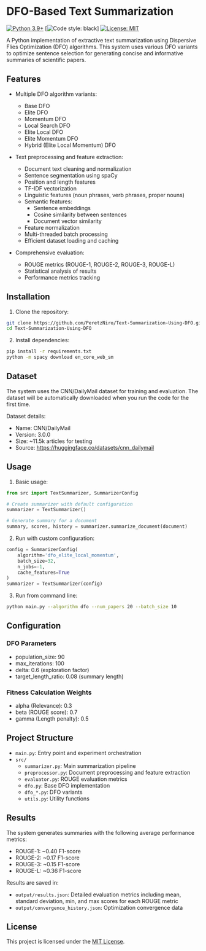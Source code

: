 # DFO-Based Text Summarization

[![Python 3.9+](https://img.shields.io/badge/python-3.9+-blue.svg)](https://www.python.org/downloads/)
[![Code style: black](https://img.shields.io/badge/DFO-Optimization-blue.svg)]
[![License: MIT](https://img.shields.io/badge/License-MIT-yellow.svg)](https://opensource.org/licenses/MIT)

A Python implementation of extractive text summarization using Dispersive Flies Optimization (DFO) algorithms. This system uses various DFO variants to optimize sentence selection for generating concise and informative summaries of scientific papers.

## Features

- Multiple DFO algorithm variants:
  - Base DFO
  - Elite DFO
  - Momentum DFO
  - Local Search DFO
  - Elite Local DFO
  - Elite Momentum DFO
  - Hybrid (Elite Local Momentum) DFO

- Text preprocessing and feature extraction:
  - Document text cleaning and normalization
  - Sentence segmentation using spaCy
  - Position and length features
  - TF-IDF vectorization
  - Linguistic features (noun phrases, verb phrases, proper nouns)
  - Semantic features:
    - Sentence embeddings
    - Cosine similarity between sentences
    - Document vector similarity
  - Feature normalization
  - Multi-threaded batch processing
  - Efficient dataset loading and caching

- Comprehensive evaluation:
  - ROUGE metrics (ROUGE-1, ROUGE-2, ROUGE-3, ROUGE-L)
  - Statistical analysis of results
  - Performance metrics tracking

## Installation

1. Clone the repository:
```bash
git clone https://github.com/PeretzNiro/Text-Summarization-Using-DFO.git
cd Text-Summarization-Using-DFO
```

2. Install dependencies:
```bash
pip install -r requirements.txt
python -m spacy download en_core_web_sm
```

## Dataset

The system uses the CNN/DailyMail dataset for training and evaluation. The dataset will be automatically downloaded when you run the code for the first time.

Dataset details:
- Name: CNN/DailyMail
- Version: 3.0.0
- Size: ~11.5k articles for testing
- Source: https://huggingface.co/datasets/cnn_dailymail

## Usage

1. Basic usage:
```python
from src import TextSummarizer, SummarizerConfig

# Create summarizer with default configuration
summarizer = TextSummarizer()

# Generate summary for a document
summary, scores, history = summarizer.summarize_document(document)
```

2. Run with custom configuration:
```python
config = SummarizerConfig(
    algorithm='dfo_elite_local_momentum',
    batch_size=32,
    n_jobs=-1,
    cache_features=True
)
summarizer = TextSummarizer(config)
```

3. Run from command line:
```bash
python main.py --algorithm dfo --num_papers 20 --batch_size 10
```

## Configuration

### DFO Parameters
- population_size: 90
- max_iterations: 100
- delta: 0.6 (exploration factor)
- target_length_ratio: 0.08 (summary length)

### Fitness Calculation Weights
- alpha (Relevance): 0.3
- beta (ROUGE score): 0.7
- gamma (Length penalty): 0.5

## Project Structure

- `main.py`: Entry point and experiment orchestration
- `src/`
  - `summarizer.py`: Main summarization pipeline
  - `preprocessor.py`: Document preprocessing and feature extraction
  - `evaluator.py`: ROUGE evaluation metrics
  - `dfo.py`: Base DFO implementation
  - `dfo_*.py`: DFO variants
  - `utils.py`: Utility functions

## Results

The system generates summaries with the following average performance metrics:
- ROUGE-1: ~0.40 F1-score
- ROUGE-2: ~0.17 F1-score
- ROUGE-3: ~0.15 F1-score
- ROUGE-L: ~0.36 F1-score

Results are saved in:
- `output/results.json`: Detailed evaluation metrics including mean, standard deviation, min, and max scores for each ROUGE metric
- `output/convergence_history.json`: Optimization convergence data

## License
This project is licensed under the [MIT License](LICENSE).